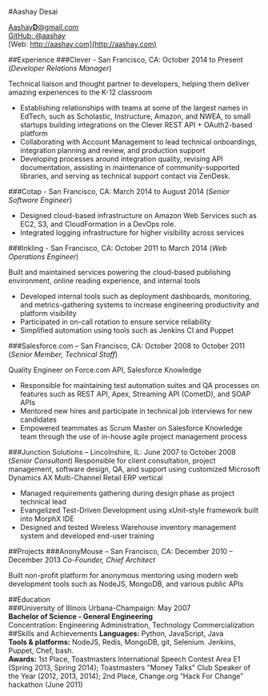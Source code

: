 #Aashay Desai

<span class="contact email"><a href="mailto:aashayd@gmail.com">Aashay<strong>D</strong>@gmail.com</a></span>  
<span class="contact github">[GitHub: @aashay](http://github.com/aashay)</span>  
<span class="contact web">[Web: http://aashay.com](http://aashay.com)</span>  

##Experience 
###Clever - San Francisco, CA: October 2014 to Present (*Developer Relations Manager*)

Technical liaison and thought partner to developers, helping them deliver amazing experiences to the K-12 classroom

* Establishing relationships with teams at some of the largest names in EdTech, such as Scholastic, Instructure, Amazon, and NWEA, to small startups building integrations on the Clever REST API + OAuth2-based platform
* Collaborating with Account Management to lead technical onboardings, integration planning and review, and production support
* Developing processes around integration quality, revising API documentation, assisting in maintenance of community-supported libraries, and serving as technical support contact via ZenDesk.

###Cotap - San Francisco, CA: March 2014 to August 2014 (*Senior Software Engineer*)

* Designed cloud-based infrastructure on Amazon Web Services such as EC2, S3, and CloudFormation in a DevOps role.  
* Integrated logging infrastructure for higher visibility across services  

###Inkling - San Francisco, CA: October 2011 to March 2014 (*Web Operations Engineer*)

Built and maintained services powering the cloud-based publishing environment, online reading experience, and internal tools

* Developed internal tools such as deployment dashboards, monitoring, and metrics-gathering systems to increase engineering productivity and platform visibility
* Participated in on-call rotation to ensure service reliability
* Simplified automation using tools such as Jenkins CI and Puppet

###Salesforce.com – San Francisco, CA: October 2008 to October 2011 (*Senior Member, Technical Staff*)

Quality Engineer on Force.com API, Salesforce Knowledge  

* Responsible for maintaining test automation suites and QA processes on features such as REST API, Apex, Streaming API (CometD), and SOAP APIs  
* Mentored new hires and participate in technical job interviews for new candidates  
* Empowered teammates as Scrum Master on Salesforce Knowledge team through the use of in-house agile project management process  

###Junction Solutions – Lincolnshire, IL: June 2007 to October 2008 (*Senior Consultant*)
Responsible for client consultation, project management, software design, QA, and support using customized Microsoft Dynamics AX Multi-Channel Retail ERP vertical  

* Managed requirements gathering during design phase as project technical lead   
* Evangelized Test-Driven Development using xUnit-style framework built into MorphX IDE
* Designed and tested Wireless Warehouse inventory management system and developed end-user training

##Projects
###AnonyMouse – San Francisco, CA: December 2010 – December 2013
*Co-Founder, Chief Architect*  

Built non-profit platform for anonymous mentoring using modern web development tools such as NodeJS, MongoDB, and various public APIs  

##Education  
###University of Illinois Urbana-Champaign: May 2007  
**Bachelor of Science - General Engineering**  
Concentration: Engineering Administration, Technology Commercialization  
##Skills and Achievements
**Languages:** Python, JavaScript, Java  
**Tools &amp; platforms:** NodeJS, Redis, MongoDB, git, Selenium.  Jenkins, Puppet, Chef, bash.   
**Awards:** 1st Place, Toastmasters International Speech Contest Area E1 (Spring 2013, Spring 2014); Toastmasters "Money Talks" Club Speaker of the Year (2012, 2013, 2014); 2nd Place, Change.org “Hack For Change” hackathon (June 2011)


